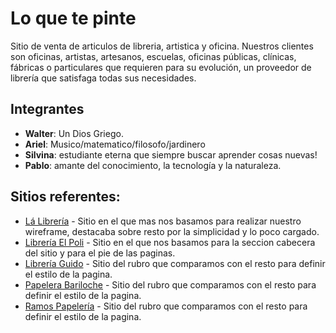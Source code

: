 ﻿# Lo que te pinte
 
 Sitio de venta de articulos de libreria, artistica y oficina. Nuestros clientes son oficinas, artistas, artesanos, escuelas, oficinas públicas, clínicas, fábricas o particulares que requieren para su evolución, un proveedor de librería que satisfaga todas sus necesidades.
 
 ## Integrantes

 * **Walter**: Un Dios Griego.
 * **Ariel**: Musico/matematico/filosofo/jardinero
 * **Silvina**: estudiante eterna que siempre buscar aprender cosas nuevas!
 * **Pablo**: amante del conocimiento, la tecnología y la naturaleza.
 
 
## Sitios referentes:
* [Lá Librería](https://lalibreriaypapeleria.com/) - Sitio en el que mas nos basamos para realizar nuestro wireframe, destacaba sobre resto por la simplicidad y lo poco cargado.
* [Librería El Poli](https://www.tienda.elpoli.com/) - Sitio en el que nos basamos para la seccion cabecera del sitio y para el pie de las paginas.
* [Librería Guido](https://libreriaguido.com.ar/) - Sitio del rubro que comparamos con el resto para definir el estilo de la pagina.
* [Papelera Bariloche](https://www.papelerabariloche.com.ar/) - Sitio del rubro que comparamos con el resto para definir el estilo de la pagina.
* [Ramos Papelería](https://www.ramospapeleria.com.ar/) - Sitio del rubro que comparamos con el resto para definir el estilo de la pagina.
